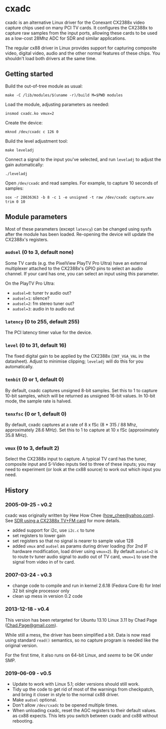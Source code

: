 # cxadc

cxadc is an alternative Linux driver for the Conexant CX2388x video
capture chips used on many PCI TV cards. It configures the CX2388x to
capture raw samples from the input ports, allowing these cards to be
used as a low-cost 28Mhz ADC for SDR and similar applications.

The regular cx88 driver in Linux provides support for capturing composite
video, digital video, audio and the other normal features of these
chips. You shouldn't load both drivers at the same time.

## Getting started

Build the out-of-tree module as usual:

	make -C /lib/modules/$(uname -r)/build M=$PWD modules

Load the module, adjusting parameters as needed:

	insmod cxadc.ko vmux=2

Create the device:

	mknod /dev/cxadc c 126 0

Build the level adjustment tool:

	make leveladj

Connect a signal to the input you've selected, and run `leveladj` to
adjust the gain automatically:

	./leveladj

Open `/dev/cxadc` and read samples. For example, to capture 10 seconds
of samples:

	sox -r 28636363 -b 8 -c 1 -e unsigned -t raw /dev/cxadc capture.wav trim 0 10

## Module parameters

Most of these parameters (except `latency`) can be changed using sysfs
after the module has been loaded. Re-opening the device will update the
CX2388x's registers.

### `audsel` (0 to 3, default none)

Some TV cards (e.g. the PixelView PlayTV Pro Ultra) have an external
multiplexer attached to the CX2388x's GPIO pins to select an audio
channel. If your card has one, you can select an input using this
parameter.

On the PlayTV Pro Ultra:
- `audsel=0`: tuner tv audio out?
- `audsel=1`: silence?
- `audsel=2`: fm stereo tuner out?
- `audsel=3`: audio in to audio out

### `latency` (0 to 255, default 255)

The PCI latency timer value for the device.

### `level` (0 to 31, default 16)

The fixed digital gain to be applied by the CX2388x (`INT_VGA_VAL` in
the datasheet). Adjust to minimise clipping; `leveladj` will do this
for you automatically.

### `tenbit` (0 or 1, default 0)

By default, cxadc captures unsigned 8-bit samples. Set this to 1 to
capture 10-bit samples, which will be returned as unsigned 16-bit
values. In 10-bit mode, the sample rate is halved.

### `tenxfsc` (0 or 1, default 0)

By default, cxadc captures at a rate of 8 x fSc (8 * 315 / 88 Mhz,
approximately 28.6 MHz). Set this to 1 to capture at 10 x fSc
(approximately 35.8 MHz).

### `vmux` (0 to 3, default 2)

Select the CX2388x input to capture. A typical TV card has the tuner,
composite input and S-Video inputs tied to three of these inputs; you
may need to experiment (or look at the cx88 source) to work out which
input you need.

## History

### 2005-09-25 - v0.2

cxadc was originally written by Hew How Chee (<how_chee@yahoo.com>).
See [SDR using a CX2388x TV+FM card](http://web.archive.org/web/20091027150612/http://geocities.com/how_chee/cx23881fc6.htm) for more details.

- added support for i2c, use `i2c.c` to tune
- set registers to lower gain
- set registers so that no signal is nearer to sample value 128
- added `vmux` and `audsel` as params during driver loading
  (for 2nd IF hardware modification, load driver using `vmux=2`).
  By default `audsel=2` is to route tv tuner audio signal to
  audio out of TV card, `vmux=1` to use the signal from video in of tv card.

### 2007-03-24 - v0.3

- change code to compile and run in kernel 2.6.18 (Fedora Core 6)
  for Intel 32 bit single processor only
- clean up mess in version 0.2 code

### 2013-12-18 - v0.4

This version has been retargeted for Ubuntu 13.10 Linux 3.11 by
Chad Page (<Chad.Page@gmail.com>).

While still a mess, the driver has been simplified a bit.  Data is now read
using standard `read()` semantics, so no capture program is needed like the original
version.

For the first time, it also runs on 64-bit Linux, and *seems* to be OK under
SMP.

### 2019-06-09 - v0.5

- Update to work with Linux 5.1; older versions should still work.
- Tidy up the code to get rid of most of the warnings from checkpatch,
  and bring it closer in style to the normal cx88 driver.
- Make `audsel` optional.
- Don't allow `/dev/cxadc` to be opened multiple times.
- When unloading cxadc, reset the AGC registers to their default values.
  as cx88 expects. This lets you switch between cxadc and cx88 without
  rebooting.
